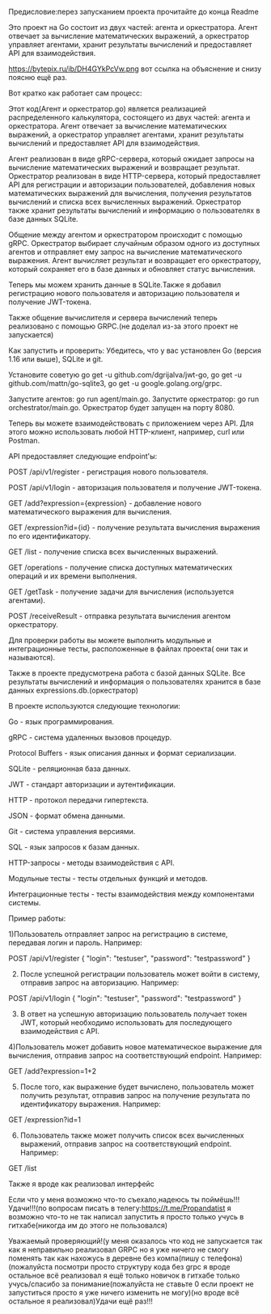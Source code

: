 Предисловие:перез запусканием проекта прочитайте до конца Readme


Это проект на Go состоит из двух частей: агента и оркестратора. Агент отвечает за вычисление математических выражений, а оркестратор управляет агентами, хранит результаты вычислений и предоставляет API для взаимодействия.

https://bytepix.ru/ib/DH4GYkPcVw.png
вот ссылка на объяснение и снизу поясню ещё раз.

Вот кратко как работает сам процесс:

Этот код(Агент и оркестратор.go) является реализацией распределенного калькулятора, состоящего из двух частей: агента и оркестратора. Агент отвечает за вычисление математических выражений, а оркестратор управляет агентами, хранит результаты вычислений и предоставляет API для взаимодействия.

Агент реализован в виде gRPC-сервера, который ожидает запросы на вычисление математических выражений и возвращает результат. Оркестратор реализован в виде HTTP-сервера, который предоставляет API для регистрации и авторизации пользователей, добавления новых математических выражений для вычисления, получения результатов вычислений и списка всех вычисленных выражений. Оркестратор также хранит результаты вычислений и информацию о пользователях в базе данных SQLite.

Общение между агентом и оркестратором происходит с помощью gRPC. Оркестратор выбирает случайным образом одного из доступных агентов и отправляет ему запрос на вычисление математического выражения. Агент вычисляет результат и возвращает его оркестратору, который сохраняет его в базе данных и обновляет статус вычисления.


Теперь мы можем хранить данные в SQLite.Также я добавил регистрацию нового пользователя и авторизацию пользователя и получение JWT-токена.

Также  общение вычислителя и сервера вычислений теперь реализовано с помощью GRPC.(не доделал из-за этого проект не запускается)

Как запустить и проверить:
Убедитесь, что у вас установлен Go (версия 1.16 или выше), SQLite и git.

Установите советую  go get -u github.com/dgrijalva/jwt-go, go get -u github.com/mattn/go-sqlite3, go get -u google.golang.org/grpc.

Запустите агентов: go run agent/main.go. Запустите оркестратор: go run orchestrator/main.go. Оркестратор будет запущен на порту 8080.

Теперь вы можете взаимодействовать с приложением через API. Для этого можно использовать любой HTTP-клиент, например, curl или Postman.

API предоставляет следующие endpoint'ы:

POST /api/v1/register - регистрация нового пользователя.

POST /api/v1/login - авторизация пользователя и получение JWT-токена.

GET /add?expression={expression} - добавление нового математического выражения для вычисления.

GET /expression?id={id} - получение результата вычисления выражения по его идентификатору.

GET /list - получение списка всех вычисленных выражений.

GET /operations - получение списка доступных математических операций и их времени выполнения.

GET /getTask - получение задачи для вычисления (используется агентами).

POST /receiveResult - отправка результата вычисления агентом оркестратору.

Для проверки работы  вы можете выполнить модульные и интеграционные тесты, расположенные в файлах проекта( они так и называются).

Также в проекте предусмотрена работа с базой данных SQLite. Все результаты вычислений и информация о пользователях хранится в базе данных expressions.db.(оркестратор)


В проекте используются следующие технологии:

Go - язык программирования.

gRPC - система удаленных вызовов процедур.

Protocol Buffers - язык описания данных и формат сериализации.

SQLite - реляционная база данных.

JWT - стандарт авторизации и аутентификации.

HTTP - протокол передачи гипертекста.

JSON - формат обмена данными.

Git - система управления версиями.

SQL - язык запросов к базам данных.

HTTP-запросы - методы взаимодействия с API.

Модульные тесты - тесты отдельных функций и методов.

Интеграционные тесты - тесты взаимодействия между компонентами системы.

Пример работы:

1)Пользователь отправляет запрос на регистрацию в системе, передавая логин и пароль. Например:

POST /api/v1/register
{
  "login": "testuser",
  "password": "testpassword"
}

2) После успешной регистрации пользователь может войти в систему, отправив запрос на авторизацию. Например:

POST /api/v1/login
{
  "login": "testuser",
  "password": "testpassword"
}

3) В ответ на успешную авторизацию пользователь получает токен JWT, который необходимо использовать для последующего взаимодействия с API.

4)Пользователь может добавить новое математическое выражение для вычисления, отправив запрос на соответствующий endpoint. Например:

GET /add?expression=1+2

5) После того, как выражение будет вычислено, пользователь может получить результат, отправив запрос на получение результата по идентификатору выражения. Например:

GET /expression?id=1

6) Пользователь также может получить список всех вычисленных выражений, отправив запрос на соответствующий endpoint. Например:

GET /list


Также я вроде как реализовал интерфейс

Если что у меня возможно что-то съехало,надеюсь ты поймёшь!!!Удачи!!!(по вопросам писать в телегу:https://t.me/Propandatist 
я возможно что-то не так написал запустить я просто только учусь в гитхабе(никогда им  до этого не пользовался)


Уважаемый проверяющий!(у меня оказалось что код не запускается  так как я неправильно реализовал GRPC но я уже ничего не смогу поменять так как нахожусь в деревне без компа(пишу с телефона)(пожалуйста посмотри просто структуру кода без grpc  я вроде остальное всё реализовал я ещё только новичок в гитхабе только учусь/спасибо за понимание(пожалуйста не ставьте 0 если проект не запуститься просто я уже ничего изменить не могу)(но вроде всё остальное я реализовал)Удачи ещё раз!!!

